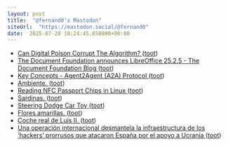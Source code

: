 ```yaml
---
layout: post
title:  "@fernand0's Mastodon"
siteUrl:  "https://mastodon.social/@fernand0"
date:  2025-07-28 10:24:45.658000+00:00
---
```

*  [Can Digital Poison Corrupt The Algorithm? ](https://hackaday.com/2025/06/27/can-digital-poison-corrupt-the-algorithm) ([toot](https://mastodon.social/@fernand0/114930370846028396))
*  [The Document Foundation announces LibreOffice 25.2.5 - The Document Foundation Blog ](https://blog.documentfoundation.org/blog/2025/07/17/tdf-announces-libreoffice-25-2-5) ([toot](https://mastodon.social/@fernand0/114930069633790844))
*  [Key Concepts - Agent2Agent (A2A) Protocol ](https://a2a-protocol.org/latest/topics/key-concepts/#fundamental-communication-element) ([toot](https://mastodon.social/@fernand0/114929923968074543))
*  [Ambiente. ](https://avecesunafoto.wordpress.com/2025/07/28/ambiente) ([toot](https://mastodon.social/@fernand0/114929798587980423))
*  [Reading NFC Passport Chips in Linux ](https://shkspr.mobi/blog/2025/06/reading-nfc-passport-chips-in-linux) ([toot](https://mastodon.social/@fernand0/114928293616245103))
*  [Sardinas. ](https://avecesunafoto.wordpress.com/2025/07/27/sardinas) ([toot](https://mastodon.social/@fernand0/114926624532031765))
*  [Steering Dodge Car Toy   ](https://makerworld.com/en/models/1431712-mini-arcade-steering-dodge-car-toy#profileId-1488796) ([toot](https://mastodon.social/@fernand0/114926446202296759))
*  [Flores amarillas. ](https://avecesunafoto.wordpress.com/2025/07/27/flores-amarillas-4) ([toot](https://mastodon.social/@fernand0/114926181429004471))
*  [Coche real de Luis II. ](https://www.flickr.com/photos/fernand0/54654536458) ([toot](https://mastodon.social/@fernand0/114926115500773722))
*  [Una operación internacional desmantela la infraestructura de los ‘hackers’ prorrusos que atacaron España por el apoyo a Ucrania ](https://elpais.com/espana/2025-07-16/una-operacion-internacional-desmantela-la-infraestructura-de-los-hackers-prorrusos-que-atacaron-espana-por-el-apoyo-a-ucrania.htm) ([toot](https://mastodon.social/@fernand0/114926090198947487))
